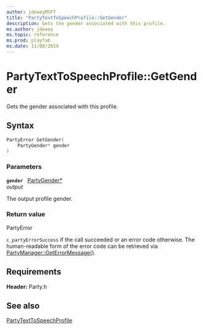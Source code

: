 ```yaml
---
author: jdeweyMSFT
title: "PartyTextToSpeechProfile::GetGender"
description: Gets the gender associated with this profile.
ms.author: jdewey
ms.topic: reference
ms.prod: playfab
ms.date: 11/08/2019
---
```


# PartyTextToSpeechProfile::GetGender  

Gets the gender associated with this profile.  

## Syntax  
  
```cpp
PartyError GetGender(  
    PartyGender* gender  
)  
```  
  
### Parameters  
  
**`gender`** &nbsp; [PartyGender*](../../../enums/partygender.md)  
*output*  
  
The output profile gender.  
  
  
### Return value  
PartyError
  
```c_partyErrorSuccess``` if the call succeeded or an error code otherwise. The human-readable form of the error code can be retrieved via [PartyManager::GetErrorMessage()](../../PartyManager/methods/partymanager_geterrormessage.md).
  
  
## Requirements  
  
**Header:** Party.h
  
## See also  
[PartyTextToSpeechProfile](../partytexttospeechprofile.md)  

  
  
